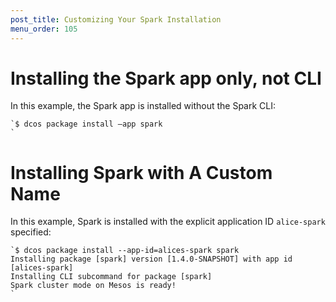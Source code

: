 ```yaml
---
post_title: Customizing Your Spark Installation
menu_order: 105
---
```

# Installing the Spark app only, not CLI

In this example, the Spark app is installed without the Spark CLI:

    `$ dcos package install —app spark
    `

# Installing Spark with A Custom Name

In this example, Spark is installed with the explicit application ID `alice-spark` specified:

    `$ dcos package install --app-id=alices-spark spark
    Installing package [spark] version [1.4.0-SNAPSHOT] with app id [alices-spark]
    Installing CLI subcommand for package [spark]
    Spark cluster mode on Mesos is ready!
    `